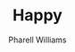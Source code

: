 ---
layout: post
title: Happy
author: Pharell Williams
language: "Français"
image:
  artist: pharell-williams.png
---